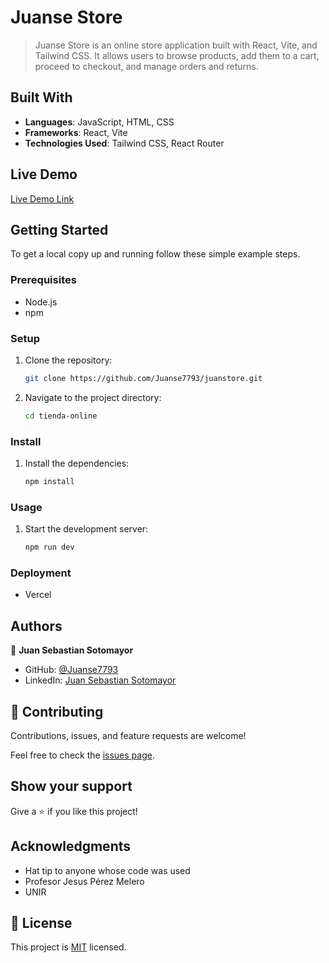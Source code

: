 # Juanse Store

> Juanse Store is an online store application built with React, Vite, and Tailwind CSS. It allows users to browse products, add them to a cart, proceed to checkout, and manage orders and returns.

## Built With

- **Languages**: JavaScript, HTML, CSS
- **Frameworks**: React, Vite
- **Technologies Used**: Tailwind CSS, React Router

## Live Demo

[Live Demo Link](https://tienda-gold-six.vercel.app/)

## Getting Started

To get a local copy up and running follow these simple example steps.

### Prerequisites

- Node.js
- npm

### Setup

1. Clone the repository:

   ```sh
   git clone https://github.com/Juanse7793/juanstore.git
   ```

2. Navigate to the project directory:
   ```sh
   cd tienda-online
   ```

### Install

1. Install the dependencies:

   ```sh
   npm install
   ```

### Usage

1. Start the development server:

   ```sh
   npm run dev
   ```

### Deployment

- Vercel

## Authors

👤 **Juan Sebastian Sotomayor**

- GitHub: [@Juanse7793](https://github.com/Juanse7793)
- LinkedIn: [Juan Sebastian Sotomayor](https://linkedin.com/in/juansebastiansotomayor)

## 🤝 Contributing

Contributions, issues, and feature requests are welcome!

Feel free to check the [issues page](../../issues/).

## Show your support

Give a ⭐️ if you like this project!

## Acknowledgments

- Hat tip to anyone whose code was used
- Profesor Jesus Pérez Melero
- UNIR

## 📝 License

This project is [MIT](./MIT.md) licensed.
